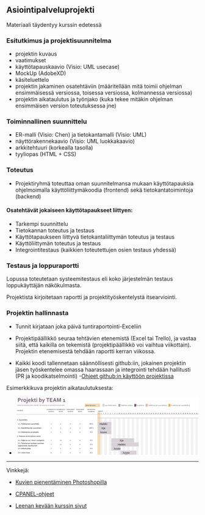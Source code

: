 ## Asiointipalveluprojekti

Materiaali täydentyy kurssin edetessä

### Esitutkimus ja projektisuunnitelma

- projektin kuvaus
- vaatimukset
- käyttötapauskaavio (Visio: UML usecase)
- MockUp (AdobeXD)
- käsiteluettelo
- projektin jakaminen osatehtäviin (määritellään mitä toimii ohjelman ensimmäisessä  versiossa, toisessa versiossa, kolmannessa versiossa)
- projektin aikataulutus ja työnjako (kuka tekee mitäkin ohjelman ensimmäisen version toteutuksessa jne)

### Toiminnallinen suunnittelu

- ER-malli (Visio: Chen) ja tietokantamalli (Visio: UML)
- näyttörakennekaavio (Visio: UML luokkakaavio)
- arkkitehtuuri (korkealla tasolla)
- tyyliopas (HTML + CSS)

### Toteutus

- Projektiryhmä toteuttaa oman suunnitelmansa mukaan käyttötapauksia ohjelmoimalla käyttöliittymäkoodia (frontend) sekä tietokantatoimintoja (backend)

#### Osatehtävät jokaiseen käyttötapaukseet liittyen:

- Tarkempi suunnittelu
- Tietokannan toteutus ja testaus
- Käyttötapaukseen liittyvä tietokantaliittymän toteutus ja testaus
- Käyttöliittymän toteutus ja testaus
- Integrointitestaus (kaikkien toteutettujen osien testaus yhdessä)

### Testaus ja loppuraportti

Lopussa toteutetaan systeemitestaus eli koko järjestelmän testaus loppukäyttäjän näkökulmasta.

Projektista kirjoitetaan raportti ja projektityöskentelystä itsearviointi.

### Projektin hallinnasta

- Tunnit kirjataan joka päivä tuntiraportointi-Exceliin

- Projektipäällikkö seuraa tehtävien etenemistä (Excel tai Trello), ja vastaa siitä, että kaikilla on tekemistä (projektipäällikkö voi vaihtua viikottain). Projektin etenemisestä tehdään raportti kerran viikossa.

- Kaikki koodi tallennetaan säännöllisesti github:iin, jokainen projektin jäsen työskentelee omassa haarassaan ja integrointi tehdään hallitusti (PR ja koodikatselmointi)
-[Ohjeet github:in käyttöön projektissa](https://otredu.github.io/github/projektityo.html)

Esimerkkikuva projektin aikataulutuksesta:
- ![Projekti GANTT](./img/gantt_excel.PNG)

---
Vinkkejä:

- [Kuvien pienentäminen Photoshopilla](./images.html)

- [CPANEL-ohjeet](./cpanel.html)

- [Leenan kevään kurssin sivut](http://www.leeniemi.net/proj19/)
